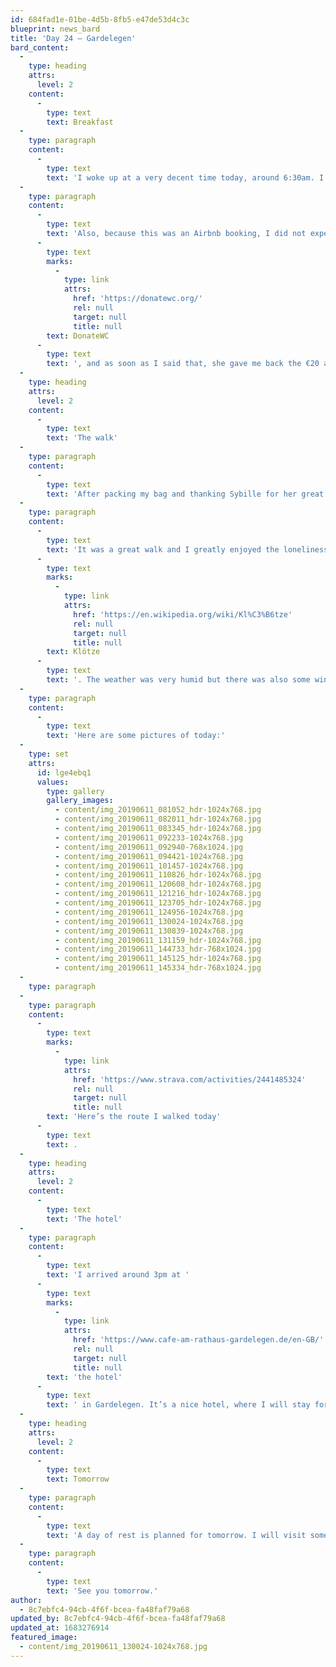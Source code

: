```yaml
---
id: 684fad1e-01be-4d5b-8fb5-e47de53d4c3c
blueprint: news_bard
title: 'Day 24 – Gardelegen'
bard_content:
  -
    type: heading
    attrs:
      level: 2
    content:
      -
        type: text
        text: Breakfast
  -
    type: paragraph
    content:
      -
        type: text
        text: 'I woke up at a very decent time today, around 6:30am. I agreed with Sybille, the host of the Airbnb place I was staying, to have breakfast around 7:30am. So, at that time I went downstairs, and enjoyed a very nice prepared breakfast. She even prepared some strawberries, from her own garden, for me to take with me.'
  -
    type: paragraph
    content:
      -
        type: text
        text: 'Also, because this was an Airbnb booking, I did not expect to have diner and breakfast. Sybille told me upfront that I would have to pay for that, and I was of course OK with that. So I paid Sybille €20, and she asked about my shirt. I had not told her I was also raising funds for '
      -
        type: text
        marks:
          -
            type: link
            attrs:
              href: 'https://donatewc.org/'
              rel: null
              target: null
              title: null
        text: DonateWC
      -
        type: text
        text: ', and as soon as I said that, she gave me back the €20 and insisted that I should transfer the money to the fundraiser account. And so I did, after thanking her very very much.'
  -
    type: heading
    attrs:
      level: 2
    content:
      -
        type: text
        text: 'The walk'
  -
    type: paragraph
    content:
      -
        type: text
        text: 'After packing my bag and thanking Sybille for her great hospitality, I started my walk . A 28.9km walk to Gardelegen. I saw some small towns, lots of trees, not so many people, lots of trees, some hills, and did I mention trees?'
  -
    type: paragraph
    content:
      -
        type: text
        text: 'It was a great walk and I greatly enjoyed the loneliness in the Klötzer forest, east of '
      -
        type: text
        marks:
          -
            type: link
            attrs:
              href: 'https://en.wikipedia.org/wiki/Kl%C3%B6tze'
              rel: null
              target: null
              title: null
        text: Klötze
      -
        type: text
        text: '. The weather was very humid but there was also some wind and the temperature was around 25 degrees Celsius, which was just right.'
  -
    type: paragraph
    content:
      -
        type: text
        text: 'Here are some pictures of today:'
  -
    type: set
    attrs:
      id: lge4ebq1
      values:
        type: gallery
        gallery_images:
          - content/img_20190611_081052_hdr-1024x768.jpg
          - content/img_20190611_082011_hdr-1024x768.jpg
          - content/img_20190611_083345_hdr-1024x768.jpg
          - content/img_20190611_092233-1024x768.jpg
          - content/img_20190611_092940-768x1024.jpg
          - content/img_20190611_094421-1024x768.jpg
          - content/img_20190611_101457-1024x768.jpg
          - content/img_20190611_110826_hdr-1024x768.jpg
          - content/img_20190611_120608_hdr-1024x768.jpg
          - content/img_20190611_121216_hdr-1024x768.jpg
          - content/img_20190611_123705_hdr-1024x768.jpg
          - content/img_20190611_124956-1024x768.jpg
          - content/img_20190611_130024-1024x768.jpg
          - content/img_20190611_130839-1024x768.jpg
          - content/img_20190611_131159_hdr-1024x768.jpg
          - content/img_20190611_144733_hdr-768x1024.jpg
          - content/img_20190611_145125_hdr-1024x768.jpg
          - content/img_20190611_145334_hdr-768x1024.jpg
  -
    type: paragraph
  -
    type: paragraph
    content:
      -
        type: text
        marks:
          -
            type: link
            attrs:
              href: 'https://www.strava.com/activities/2441485324'
              rel: null
              target: null
              title: null
        text: 'Here’s the route I walked today'
      -
        type: text
        text: .
  -
    type: heading
    attrs:
      level: 2
    content:
      -
        type: text
        text: 'The hotel'
  -
    type: paragraph
    content:
      -
        type: text
        text: 'I arrived around 3pm at '
      -
        type: text
        marks:
          -
            type: link
            attrs:
              href: 'https://www.cafe-am-rathaus-gardelegen.de/en-GB/'
              rel: null
              target: null
              title: null
        text: 'the hotel'
      -
        type: text
        text: ' in Gardelegen. It’s a nice hotel, where I will stay for 2 days.'
  -
    type: heading
    attrs:
      level: 2
    content:
      -
        type: text
        text: Tomorrow
  -
    type: paragraph
    content:
      -
        type: text
        text: 'A day of rest is planned for tomorrow. I will visit some cultural places and I will visit a memorial site from a massacre by Nazi’s in the second World War.'
  -
    type: paragraph
    content:
      -
        type: text
        text: 'See you tomorrow.'
author:
  - 8c7ebfc4-94cb-4f6f-bcea-fa48faf79a68
updated_by: 8c7ebfc4-94cb-4f6f-bcea-fa48faf79a68
updated_at: 1683276914
featured_image:
  - content/img_20190611_130024-1024x768.jpg
---
```


